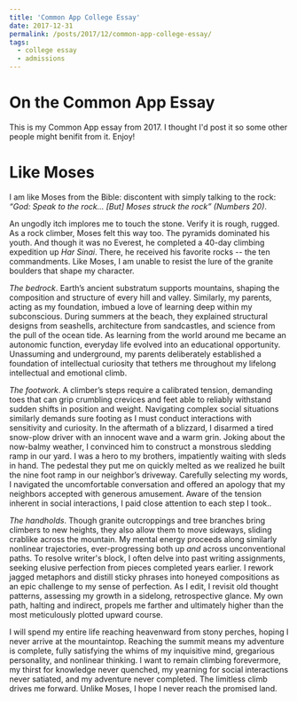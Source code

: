 ```yaml
---
title: 'Common App College Essay'
date: 2017-12-31
permalink: /posts/2017/12/common-app-college-essay/
tags:
  - college essay
  - admissions
---
```

# On the Common App Essay

This is my Common App essay from 2017. I thought I'd post it so some other people might benifit from it. Enjoy!

# Like Moses
I am like Moses from the Bible: discontent with simply talking to the rock: *“God: Speak to the rock… [But] Moses struck the rock” (Numbers 20)*.

An ungodly itch implores me to touch the stone. Verify it is rough, rugged. As a rock climber, Moses felt this way too. The pyramids dominated his youth. And though it was no Everest, he completed a 40-day climbing expedition up *Har Sinai*. There, he received his favorite rocks -- the ten commandments. Like Moses, I am unable to resist the lure of the granite boulders that shape my character.

*The bedrock*. Earth’s ancient substratum supports mountains, shaping the composition and structure of every hill and valley. Similarly, my parents, acting as my foundation, imbued a love of learning deep within my subconscious. During summers at the beach, they explained structural designs from seashells, architecture from sandcastles, and science from the pull of the ocean tide. As learning from the world around me became an autonomic function, everyday life evolved into an educational opportunity. Unassuming and underground, my parents deliberately established a foundation of intellectual curiosity that tethers me throughout my lifelong intellectual and emotional climb.

*The footwork*. A climber’s steps require a calibrated tension, demanding toes that can grip crumbling crevices and feet able to reliably withstand sudden shifts in position and weight. Navigating complex social situations similarly demands sure footing as I must conduct interactions with sensitivity and curiosity. In the aftermath of a blizzard, I disarmed a tired snow-plow driver with an innocent wave and a warm grin. Joking about the now-balmy weather, I convinced him to construct a monstrous sledding ramp in our yard. I was a hero to my brothers, impatiently waiting with sleds in hand. The pedestal they put me on quickly melted as we realized he built the nine foot ramp in our neighbor’s driveway. Carefully selecting my words, I navigated the uncomfortable conversation and offered an apology that my neighbors accepted with generous amusement. Aware of the tension inherent in social interactions, I paid close attention to each step I took..

*The handholds*. Though granite outcroppings and tree branches bring climbers to new heights, they also allow them to move sideways, sliding crablike across the mountain. My mental energy proceeds along similarly nonlinear trajectories, ever-progressing both up *and* across unconventional paths. To resolve writer's block, I often delve into past writing assignments, seeking elusive perfection from pieces completed years earlier. I rework jagged metaphors and distill sticky phrases into honeyed compositions as an epic challenge to my sense of perfection. As I edit, I revisit old thought patterns, assessing my growth in a sidelong, retrospective glance. My own path, halting and indirect, propels me farther and ultimately higher than the most meticulously plotted upward course.

I will spend my entire life reaching heavenward from stony perches, hoping I never arrive at the mountaintop. Reaching the summit means my adventure is complete, fully satisfying the whims of my inquisitive mind, gregarious personality, and nonlinear thinking. I want to remain climbing forevermore, my thirst for knowledge never quenched, my yearning for social interactions never satiated, and my adventure never completed. The limitless climb drives me forward. Unlike Moses, I hope I never reach the promised land.
